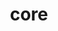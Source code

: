 ---
title: core
module_name: azerty
version_min: 1.2
version_max: 9.8
vendor_name: test
description: un essai pour voir voir si ca marche
---